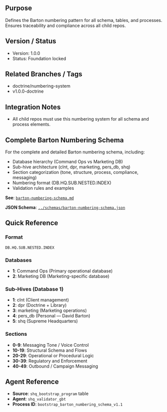 ## Purpose

Defines the Barton numbering pattern for all schema, tables, and processes. Ensures traceability and compliance across all child repos.

## Version / Status

- Version: 1.0.0
- Status: Foundation locked

## Related Branches / Tags

- doctrine/numbering-system
- v1.0.0-doctrine

## Integration Notes

- All child repos must use this numbering system for all schema and process elements.

## Complete Barton Numbering Schema

For the complete and detailed Barton numbering schema, including:

- Database hierarchy (Command Ops vs Marketing DB)
- Sub-hive architecture (clnt, dpr, marketing, pers_db, shq)
- Section categorization (tone, structure, process, compliance, messaging)
- Numbering format (DB.HQ.SUB.NESTED.INDEX)
- Validation rules and examples

**See**: [`barton-numbering-schema.md`](./barton-numbering-schema.md)

**JSON Schema**: [`../schemas/barton-numbering-schema.json`](../schemas/barton-numbering-schema.json)

## Quick Reference

### Format

`DB.HQ.SUB.NESTED.INDEX`

### Databases

- **1**: Command Ops (Primary operational database)
- **2**: Marketing DB (Marketing-specific database)

### Sub-Hives (Database 1)

- **1**: clnt (Client management)
- **2**: dpr (Doctrine + Library)
- **3**: marketing (Marketing operations)
- **4**: pers_db (Personal — David Barton)
- **5**: shq (Supreme Headquarters)

### Sections

- **0-9**: Messaging Tone / Voice Control
- **10-19**: Structural Schema and Flows
- **20-29**: Operational or Procedural Logic
- **30-39**: Regulatory and Enforcement
- **40-49**: Outbound / Campaign Messaging

## Agent Reference

- **Source**: `shq_bootstrap_program` table
- **Agent**: `shq_validator_gbt`
- **Process ID**: `bootstrap_barton_numbering_schema_v1.1`
